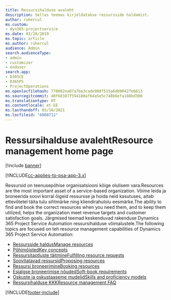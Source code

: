 ```yaml
---
title: Ressursihalduse avaleht
description: Selles teemas kirjeldatakse ressursside haldamist.
author: ruhercul
ms.custom:
- dyn365-projectservice
ms.date: 03/28/2019
ms.topic: article
ms.author: ruhercul
audience: Admin
search.audienceType:
- admin
- customizer
- enduser
search.app:
- D365CE
- D365PS
- ProjectOperations
ms.openlocfilehash: 778002ea07a7be3cade988f515a6d890427e6613
ms.sourcegitcommit: 40f68387f594180af64a5e5c748b6efa188bd300
ms.translationtype: HT
ms.contentlocale: et-EE
ms.lasthandoff: 05/10/2021
ms.locfileid: "6008711"
---
```

# <a name="resource-management-home-page"></a><span data-ttu-id="a4226-103">Ressursihalduse avaleht</span><span class="sxs-lookup"><span data-stu-id="a4226-103">Resource management home page</span></span>

[!include [banner](../includes/psa-now-project-operations.md)]

[!INCLUDE[cc-applies-to-psa-app-3.x](../includes/cc-applies-to-psa-app-3x.md)]

<span data-ttu-id="a4226-104">Ressursid on teenusepõhise organisatsiooni kõige olulisem vara.</span><span class="sxs-lookup"><span data-stu-id="a4226-104">Resources are the most important asset of a service-based organization.</span></span> <span data-ttu-id="a4226-105">Võime leida ja broneerida soovi korral õigeid ressursse ja hoida neid kasutuses, aitab ettevõtetel täita tulu sihtmärke ning kliendirahulolu eesmärke.</span><span class="sxs-lookup"><span data-stu-id="a4226-105">The ability to find and book the correct resources when you need them, and to keep them utilized, helps the organization meet revenue targets and customer satisfaction goals.</span></span> <span data-ttu-id="a4226-106">Järgmised teemad keskenduvad rakenduse Dynamics 365 Project Service Automation ressursihalduse võimalustele.</span><span class="sxs-lookup"><span data-stu-id="a4226-106">The following topics are focused on teh resource management capabilities of Dynamics 365 Project Service Automation:</span></span>

- [<span data-ttu-id="a4226-107">Ressursside haldus</span><span class="sxs-lookup"><span data-stu-id="a4226-107">Manage resources</span></span>](manage-resources.md)
- [<span data-ttu-id="a4226-108">Põhimõisted</span><span class="sxs-lookup"><span data-stu-id="a4226-108">Key concepts</span></span>](reports-key-concepts.md)
- [<span data-ttu-id="a4226-109">Ressursitaotluste täitmine</span><span class="sxs-lookup"><span data-stu-id="a4226-109">Fulfilling resource requests</span></span>](resource-management-fulfill-requests.md)
- [<span data-ttu-id="a4226-110">Soovitatavad ressursid</span><span class="sxs-lookup"><span data-stu-id="a4226-110">Proposing resources</span></span>](resource-management-propose-resources.md)
- [<span data-ttu-id="a4226-111">Ressursi broneerimine</span><span class="sxs-lookup"><span data-stu-id="a4226-111">Booking resources</span></span>](resource-management-book-resources-scheduleboard.md)
- [<span data-ttu-id="a4226-112">Esialgse broneerimise nõuded</span><span class="sxs-lookup"><span data-stu-id="a4226-112">Soft-book requirements</span></span>](resource-management-softbook-requirements.md)
- [<span data-ttu-id="a4226-113">Oskuste ja oskustaaseme mudelid</span><span class="sxs-lookup"><span data-stu-id="a4226-113">Skills and proficiency models</span></span>](resource-management-skills-proficiency.md)
- [<span data-ttu-id="a4226-114">Ressursihalduse KKK</span><span class="sxs-lookup"><span data-stu-id="a4226-114">Resource management FAQ</span></span>](resource-management-faq.md)


[!INCLUDE[footer-include](../includes/footer-banner.md)]